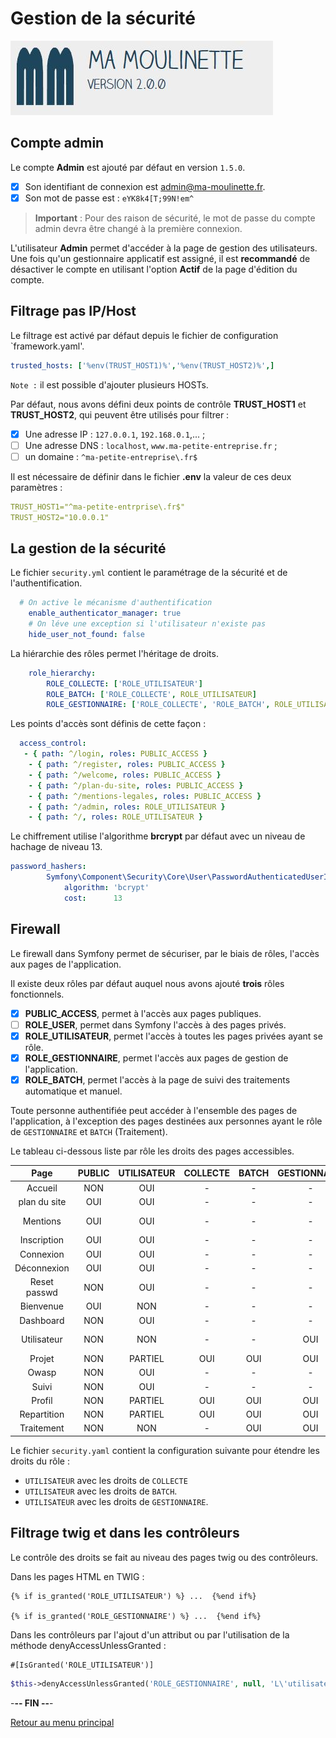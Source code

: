 # Gestion de la sécurité

![Ma-Moulinette](/documentation/ressources/home-000.jpg)

## Compte admin

Le compte **Admin** est ajouté par défaut en version  `1.5.0`.

- [x] Son identifiant de connexion est <admin@ma-moulinette.fr>.
- [x] Son mot de passe est : `eYK8k4[T;99N!em^`

> **Important** :
> Pour des raison de sécurité, le mot de passe du compte admin devra être changé à la première connexion.

L'utilisateur **Admin** permet d'accéder à la page de gestion des utilisateurs. Une fois qu'un gestionnaire applicatif est assigné, il est **recommandé** de désactiver le compte en utilisant l'option **Actif** de la page d'édition du compte.

## Filtrage pas IP/Host

Le filtrage est activé par défaut depuis le fichier de configuration `framework.yaml'.

```yaml
trusted_hosts: ['%env(TRUST_HOST1)%','%env(TRUST_HOST2)%',]
```

`Note :` il est possible d'ajouter plusieurs HOSTs.

Par défaut, nous avons défini deux points de contrôle **TRUST_HOST1** et **TRUST_HOST2**, qui peuvent être utilisés pour filtrer :

- [x] Une adresse IP :  `127.0.0.1`, `192.168.0.1`,... ;
- [ ] Une adresse DNS : `localhost`, `www.ma-petite-entreprise.fr` ;
- [ ] un domaine : `^ma-petite-entreprise\.fr$`

Il est nécessaire de définir dans le fichier **.env** la valeur de ces deux paramètres :

```yaml
TRUST_HOST1="^ma-petite-entrprise\.fr$"
TRUST_HOST2="10.0.0.1"
```

## La gestion de la sécurité

Le fichier `security.yml` contient le paramétrage de la sécurité et de l'authentification.

```yaml
  # On active le mécanisme d'authentification
    enable_authenticator_manager: true
    # On léve une exception si l'utilisateur n'existe pas
    hide_user_not_found: false
```

La hiérarchie des rôles permet l'héritage de droits.

```yaml
    role_hierarchy:
        ROLE_COLLECTE: ['ROLE_UTILISATEUR']
        ROLE_BATCH: ['ROLE_COLLECTE', ROLE_UTILISATEUR]
        ROLE_GESTIONNAIRE: ['ROLE_COLLECTE', 'ROLE_BATCH', ROLE_UTILISATEUR]
```

Les points d'accès sont définis de cette façon :

```yaml
  access_control:
   - { path: ^/login, roles: PUBLIC_ACCESS }
    - { path: ^/register, roles: PUBLIC_ACCESS }
    - { path: ^/welcome, roles: PUBLIC_ACCESS }
    - { path: ^/plan-du-site, roles: PUBLIC_ACCESS }
    - { path: ^/mentions-legales, roles: PUBLIC_ACCESS }
    - { path: ^/admin, roles: ROLE_UTILISATEUR }
    - { path: ^/, roles: ROLE_UTILISATEUR }
```

Le chiffrement utilise l'algorithme **brcrypt** par défaut avec un niveau de hachage de niveau 13.

```yaml
password_hashers:
        Symfony\Component\Security\Core\User\PasswordAuthenticatedUserInterface:
            algorithm: 'bcrypt'
            cost:      13
```

## Firewall

Le firewall dans Symfony permet de sécuriser, par le biais de rôles, l'accès aux pages de l'application.

Il existe deux rôles par défaut auquel nous avons ajouté **trois** rôles fonctionnels.

- [x] **PUBLIC_ACCESS**, permet à l'accès aux pages publiques.
- [ ] **ROLE_USER**, permet dans Symfony l'accès à des pages privés.
- [x] **ROLE_UTILISATEUR**, permet l'accès à toutes les pages privées ayant se rôle.
- [x] **ROLE_GESTIONNAIRE**, permet l'accès aux pages de gestion de l'application.
- [x] **ROLE_BATCH**, permet l'accès à la page de suivi des traitements automatique et manuel.

Toute personne authentifiée peut accéder à l'ensemble des pages de l'application, à l'exception des pages destinées aux personnes ayant le rôle de `GESTIONNAIRE` et `BATCH` (Traitement).

Le tableau ci-dessous liste par rôle les droits des pages accessibles.

|   Page      | PUBLIC | UTILISATEUR | COLLECTE | BATCH | GESTIONNAIRE | URL               |
|:-----------:|:------:|:-----------:|:--------:|:-----:|:------------:|:------------------|
| Accueil     | NON    | OUI         | -        | -     | -            | /home             |
| plan du site| OUI    | OUI         | -        | -     | -            | /plan-du-site     |
| Mentions    | OUI    | OUI         | -        | -     | -            | /mentions-legales |
| Inscription | OUI    | OUI         | -        | -     | -            | /register         |
| Connexion   | OUI    | OUI         | -        | -     | -            | /login            |
| Déconnexion | OUI    | OUI         | -        | -     | -            | /logout           |
| Reset passwd| NON    | OUI         | -        | -     | -            | reset/mot-de-passe|
| Bienvenue   | OUI    | NON         | -        | -     | -            | /welcome          |
| Dashboard   | NON    | OUI         | -        | -     | -            | /admin            |
| Utilisateur | NON    | NON         | -        | -     | OUI          | /admin?crudAction |
| Projet      | NON    | PARTIEL     | OUI      | OUI   | OUI          | /projet           |
| Owasp       | NON    | OUI         | -        | -     | -            | /owasp            |
| Suivi       | NON    | OUI         | -        | -     | -            | /suivi            |
| Profil      | NON    | PARTIEL     | OUI      | OUI   | OUI          | /profil           |
| Repartition | NON    | PARTIEL     | OUI      | OUI   | OUI          | /repartition      |
| Traitement  | NON    | NON         | -        | OUI   | OUI          | /traitement/suivi |

Le fichier `security.yaml` contient la configuration suivante pour étendre les droits du rôle :

- `UTILISATEUR` avec les droits de `COLLECTE`
- `UTILISATEUR` avec les droits de `BATCH`.
- `UTILISATEUR` avec les droits de `GESTIONNAIRE`.

## Filtrage twig et dans les contrôleurs

Le contrôle des droits se fait au niveau des pages twig ou des contrôleurs.

Dans les pages HTML en TWIG :

```T
{% if is_granted('ROLE_UTILISATEUR') %} ...  {%end if%}

{% if is_granted('ROLE_GESTIONNAIRE') %} ...  {%end if%}
```

Dans les contrôleurs par l'ajout d'un attribut ou par l'utilisation de la méthode denyAccessUnlessGranted :

```plaintext
#[IsGranted('ROLE_UTILISATEUR')]
```

```php
$this->denyAccessUnlessGranted('ROLE_GESTIONNAIRE', null, 'L\'utilisateur essaye d\'accèder à la page sans avoir le rôle ROLE_GESTIONNAIRE');
```

-**-- FIN --**-

[Retour au menu principal](/README.md)
